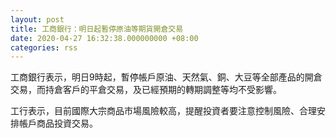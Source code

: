 ```yaml
---
layout: post
title: 工商銀行：明日起暫停原油等期貨開倉交易
date: 2020-04-27 16:32:38.000000000 +08:00
categories: rss
---
```


工商銀行表示，明日9時起，暫停帳戶原油、天然氣、銅、大豆等全部產品的開倉交易，而持倉客戶的平倉交易，及已經預期的轉期調整等均不受影響。

工行表示，目前國際大宗商品市場風險較高，提醒投資者要注意控制風險、合理安排帳戶商品投資交易。
